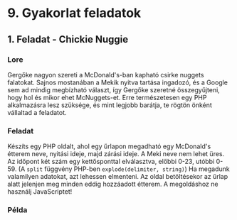 # 9. Gyakorlat feladatok
## 1. Feladat - Chickie Nuggie
### Lore
Gergőke nagyon szereti a McDonald's-ban kapható csirke nuggets falatokat. Sajnos mostanában a Mekik nyitva tartása ingadozó, és a Google sem ad mindig megbízható választ, így Gergőke szeretné összegyűjteni, hogy hol és mikor ehet McNuggets-et. Erre természetesen egy PHP alkalmazásra lesz szüksége, és mint legjobb barátja, te rögtön önként vállaltad a feladatot.

### Feladat
Készíts egy PHP oldalt, ahol egy űrlapon megadható egy McDonald's étterem neve, nyitási ideje, majd zárási ideje. A Meki neve nem lehet üres. Az időpont két szám egy kettősponttal elválasztva, előbbi 0-23, utóbbi 0-59. (A `split` függvény PHP-ben `explode(delimiter, string)`) Ha megadunk valamilyen adatokat, azt lehessen elmenteni. Az oldal betöltésekor az űrlap alatt jelenjen meg minden eddig hozzáadott étterem. A megoldáshoz ne használj JavaScriptet!

### Példa